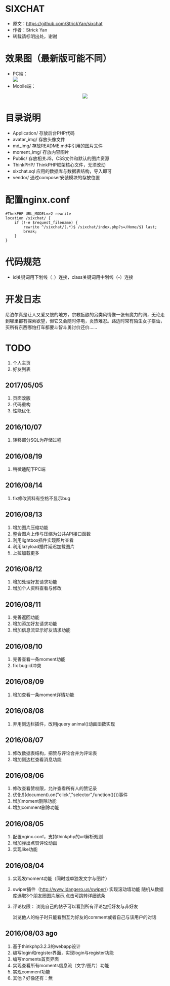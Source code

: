 # SIXCHAT
* 原文：https://github.com/StrickYan/sixchat
* 作者：Strick Yan
* 转载请标明出处，谢谢



# 效果图（最新版可能不同）

* PC端：  
  ![](https://raw.githubusercontent.com/sk1275330626/sixchat/master/md_img/pc.png)  
* Mobile端：  

<div align="center">
<img src="https://raw.githubusercontent.com/sk1275330626/sixchat/master/md_img/mobile.png"/>
 </div>



# 目录说明

* Application/ 存放后台PHP代码
* avatar_img/ 存放头像文件
* md_img/ 存放README.md中引用的图片文件
* moment_img/ 存放内容图片
* Public/ 存放相关JS，CSS文件和默认的图片资源
* ThinkPHP/ ThinkPHP框架核心文件，无须改动
* sixchat.sql 应用的数据库与数据表结构，导入即可
* vendor/ 通过composer安装模块的存放位置



# 配置nginx.conf

```
#ThnkPHP URL_MODEL=>2 rewrite
location /sixchat/ {
    if (!-e $request_filename) {
        rewrite ^/sixchat/(.*)$ /sixchat/index.php?s=/Home/$1 last;
        break;
    }
}
```



# 代码规范

* id关键词用下划线（_）连接，class关键词用中划线（-）连接



# 开发日志

尼泊尔真是让人又爱又恨的地方，宗教酝酿的另类风情像一张有魔力的网，无论走到哪里都有探索欲望，但它又会随时停电，炎热难忍。路边时常有陌生女子搭讪，买所有东西哪怕打车都要斗智斗勇讨价还价……



# TODO

1. 个人主页
2. 好友列表

## 2017/05/05

1. 页面改版
2. 代码重构
3. 性能优化

## 2016/10/07

1. 转移部分SQL为存储过程

## 2016/08/19

1. 稍微适配下PC端

## 2016/08/14
1. fix修改资料有空格不显示bug

## 2016/08/13
1. 增加图片压缩功能
2. 整合图片上传与压缩为公共API接口函数
3. 利用lightbox插件实现图片查看
4. 利用lazyload插件延迟加载图片
5. 上拉加载更多

## 2016/08/12
1. 增加处理好友请求功能
2. 增加个人资料查看与修改

## 2016/08/11
1. 完善返回功能
2. 增加添加好友请求功能
3. 增加信息流显示好友请求功能

## 2016/08/10
1. 完善查看一条moment功能
2. fix bug:id冲突

## 2016/08/09
1. 增加查看一条moment详情功能

## 2016/08/08
1. 弃用侧边栏插件，改用jquery animal()动画函数实现

## 2016/08/07
1. 修改数据表结构，把赞与评论合并为评论表
2. 增加侧边栏查看消息功能

## 2016/08/06
1. 修改查看赞权限，允许查看所有人的赞记录
2. 优化$(document).on("click","selector",function(){})事件
3. 增加moment删除功能
4. 增加comment删除功能

## 2016/08/05
1. 配置nginx.conf，支持thinkphp的url解析规则 
2. 增加弹出点赞评论动画
3. 实现like功能

## 2016/08/04
1. 实现发moment功能（同时或单独发文字与图片）

2. swiper插件（http://www.idangero.us/swiper/) 实现滚动墙功能
    随机从数据库选取3个朋友圈图片展示,点击可跳转详细该条

3. 评论权限：
    浏览自己的帖子可以看到所有评论包括好友与非好友

    浏览他人的帖子时只能看到互为好友的comment或者自己与该用户的对话

## 2016/08/03 ago
1. 基于thinkphp3.2.3的webapp设计
2. 编写login和register界面，实现login与register功能
3. 编写moments首页界面
4. 实现查看所有moments信息流（文字/图片）功能
5. 实现comment功能
6. 其他？好像还有：無
